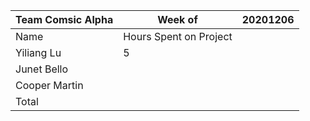 |Team Comsic Alpha | Week of   |20201206   |
| ------------ | ------------ | ------------ |
|  Name | Hours Spent on Project  |   |
| Yiliang Lu  |  5 |   |
| Junet Bello  |   |   |
| Cooper Martin  |   |   |
| Total  |   |   |